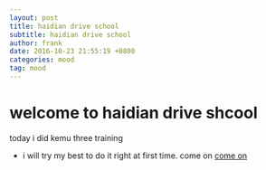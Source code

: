 ```yaml
---
layout: post
title: haidian drive school
subtitle: haidian drive school
author: frank
date: 2016-10-23 21:55:19 +0800
categories: mood
tag: mood
---
```


# welcome to haidian drive shcool

today i did kemu three training

* i will try my best to do it right at first time. come on
[come on](http://www.baidu.com)

